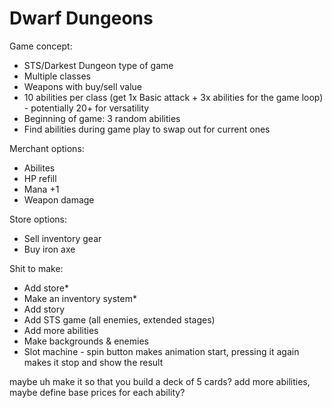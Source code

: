 # Dwarf Dungeons

Game concept:
- STS/Darkest Dungeon type of game
- Multiple classes
- Weapons with buy/sell value
- 10 abilities per class (get 1x Basic attack + 3x abilities for the game loop) - potentially 20+ for versatility
- Beginning of game: 3 random abilities
- Find abilities during game play to swap out for current ones

Merchant options:
- Abilites
- HP refill
- Mana +1
- Weapon damage

Store options:
- Sell inventory gear
- Buy iron axe

Shit to make:
- Add store*
- Make an inventory system*
- Add story
- Add STS game (all enemies, extended stages)
- Add more abilities
- Make backgrounds & enemies
- Slot machine - spin button makes animation start, pressing it again makes it stop and show the result

maybe uh make it so that you build a deck of 5 cards? add more abilities, maybe define base prices for each ability?
